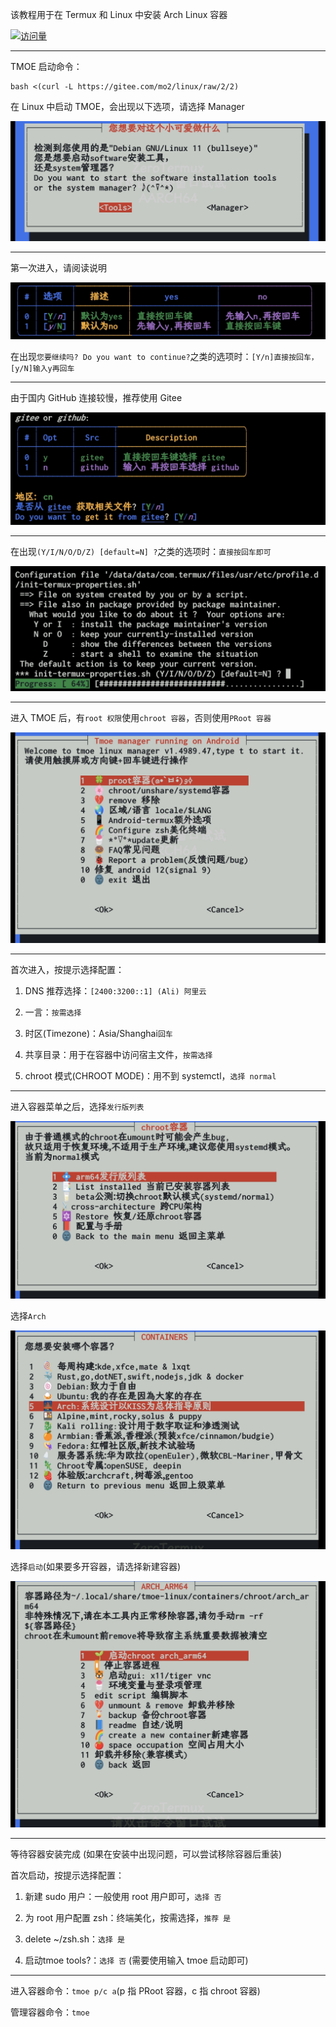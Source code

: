 该教程用于在 Termux 和 Linux 中安装 Arch Linux 容器

[![访问量](https://profile-counter.glitch.me/TimeRainStarSky-TMOE/count.svg)](https://gitee.com/mo2/linux)
***
TMOE 启动命令：
```
bash <(curl -L https://gitee.com/mo2/linux/raw/2/2)

```
在 Linux 中启动 TMOE，会出现以下选项，请选择 Manager

![1.jpg](TMOE/1.jpg)
***
第一次进入，请阅读说明

![2](TMOE/2.jpg)

在出现`您要继续吗? Do you want to continue?`之类的选项时：`[Y/n]直接按回车，[y/N]输入y再回车`
***
由于国内 GitHub 连接较慢，推荐使用 Gitee

![3](TMOE/3.jpg)
***
在出现`(Y/I/N/O/D/Z) [default=N] ?`之类的选项时：`直接按回车即可`

![4](TMOE/4.jpg)
***
进入 TMOE 后，有`root 权限`使用`chroot 容器`，否则使用`PRoot 容器`

![5](TMOE/5.jpg)
***
首次进入，按提示选择配置：

1. DNS 推荐选择：`[2400:3200::1] (Ali) 阿里云`

2. 一言：`按需选择`

3. 时区(Timezone)：Asia/Shanghai`回车`

4. 共享目录：用于在容器中访问宿主文件，`按需选择`

5. chroot 模式(CHROOT MODE)：用不到 systemctl，`选择 normal`
***
进入容器菜单之后，选择`发行版列表`

![6](TMOE/6.jpg)

选择`Arch`

![7](TMOE/7.jpg)

选择`启动`(如果要多开容器，请选择新建容器)

![8](TMOE/8.jpg)
***
等待容器安装完成 (如果在安装中出现问题，可以尝试移除容器后重装)

首次启动，按提示选择配置：

1. 新建 sudo 用户：一般使用 root 用户即可，`选择 否`

2. 为 root 用户配置 zsh：终端美化，按需选择，`推荐 是`

3. delete ~/zsh.sh：`选择 是`

4. 启动tmoe tools?：`选择 否` (需要使用输入 tmoe 启动即可)
***
进入容器命令：`tmoe p/c a`(p 指 PRoot 容器，c 指 chroot 容器)

管理容器命令：`tmoe`